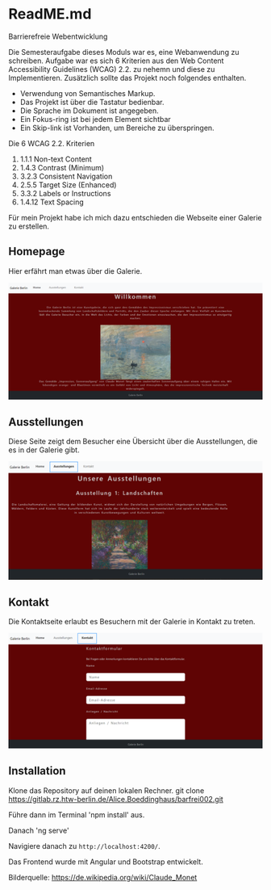 # ReadME.md

Barrierefreie Webentwicklung

Die Semesteraufgabe dieses Moduls war es, eine Webanwendung zu schreiben.
Aufgabe war es sich 6 Kriterien aus den Web Content Accessibility Guidelines (WCAG) 2.2. zu nehemn und diese zu Implementieren. 
Zusätzlich sollte das Projekt noch folgendes enthalten.

- Verwendung von Semantisches  Markup.
- Das Projekt ist über die Tastatur bedienbar.
- Die Sprache im Dokument ist angegeben.
- Ein Fokus-ring ist bei jedem Element sichtbar 
- Ein Skip-link ist Vorhanden, um Bereiche zu überspringen.

Die 6 WCAG 2.2. Kriterien

1. 1.1.1 Non-text Content
2. 1.4.3 Contrast (Minimum)
3. 3.2.3 Consistent Navigation
4. 2.5.5 Target Size (Enhanced)
5. 3.3.2 Labels or Instructions
6. 1.4.12 Text Spacing

Für mein Projekt habe ich mich dazu entschieden die Webseite einer Galerie zu erstellen.

## Homepage 
Hier erfährt man etwas über die Galerie.



![img_1.png](src/assets/img_1.png)




## Ausstellungen
Diese Seite zeigt dem Besucher eine Übersicht über die Ausstellungen, die es in der Galerie gibt.


![img_3.png](src/assets/img_3.png)

## Kontakt
Die Kontaktseite erlaubt es Besuchern mit der Galerie in Kontakt zu treten. 



![img_2.png](src/assets/img_2.png)





## Installation 

Klone das Repository auf deinen lokalen Rechner.
git clone https://gitlab.rz.htw-berlin.de/Alice.Boeddinghaus/barfrei002.git

Führe dann im Terminal 'npm install' aus.

Danach 'ng serve'

Navigiere danach zu `http://localhost:4200/`. 

Das Frontend wurde mit Angular und Bootstrap entwickelt.











Bilderquelle: https://de.wikipedia.org/wiki/Claude_Monet
